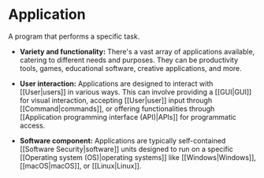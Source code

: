 # Application

A program that performs a specific task.

- **Variety and functionality:** There's a vast array of applications available, catering to different needs and purposes. They can be productivity tools, games, educational software, creative applications, and more.

- **User interaction:** Applications are designed to interact with [[User|users]] in various ways. This can involve providing a [[GUI|GUI]] for visual interaction, accepting [[User|user]] input through [[Command|commands]], or offering functionalities through [[Application programming interface (API)|APIs]] for programmatic access.

- **Software component:** Applications are typically self-contained [[Software Security|software]] units designed to run on a specific [[Operating system (OS)|operating systems]] like [[Windows|Windows]], [[macOS|macOS]], or [[Linux|Linux]].


